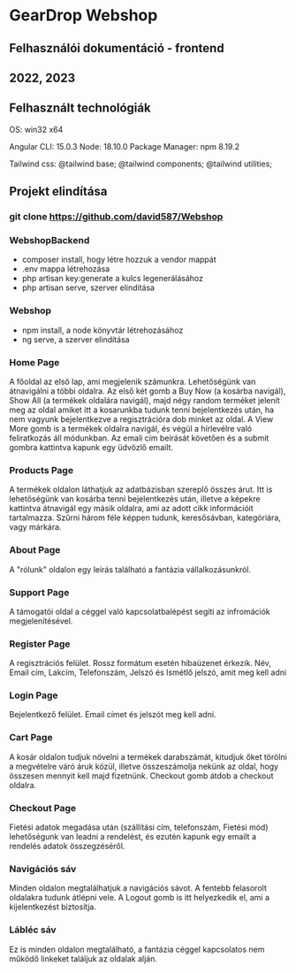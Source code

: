 # GearDrop Webshop

## Felhasználói dokumentáció - frontend

## 2022, 2023

## Felhasznált technológiák

OS: win32 x64

Angular CLI: 15.0.3 Node: 18.10.0 Package Manager: npm 8.19.2

Tailwind css: @tailwind base; @tailwind components; @tailwind utilities;

## Projekt elindítása

### git clone https://github.com/david587/Webshop

### WebshopBackend

- composer install, hogy létre hozzuk a vendor mappát
- .env mappa létrehozása
- php artisan key:generate a kulcs legenerálásához
- php artisan serve, szerver elindítása

### Webshop

- npm install, a node könyvtár létrehozásához
- ng serve, a szerver elindítása

### Home Page

A főoldal az első lap, ami megjelenik számunkra. Lehetőségünk van átnavigálni a többi oldalra. Az első két gomb a Buy Now (a kosárba navigál), Show All (a termékek oldalára navigál), majd négy random terméket jelenít meg az oldal amiket itt a kosarunkba tudunk tenni bejelentkezés után, ha nem vagyunk bejelentkezve a regisztrációra dob minket az oldal. A View More gomb is a termékek oldalra navigál, és végül a hírlevélre való feliratkozás áll módunkban. Az emali cím beírását követően és a submit gombra kattintva kapunk egy üdvözlő emailt.

### Products Page

A termékek oldalon láthatjuk az adatbázisban szereplő összes árut. Itt is lehetőségünk van kosárba tenni bejelentkezés után, illetve a képekre kattintva átnavigál egy másik oldalra, ami az adott cikk információit tartalmazza. Szűrni három féle képpen tudunk, keresősávban, kategóriára, vagy márkára.

### About Page

A "rólunk" oldalon egy leírás található a fantázia vállalkozásunkról.

### Support Page

A támogatói oldal a  céggel való kapcsolatbalépést segíti az infromációk megjelenítésével.

### Register Page

A regisztrációs felület. Rossz formátum esetén hibaüzenet érkezik. Név, Email cím, Lakcím, Telefonszám, Jelszó és Ismétlő jelszó, amit meg kell adni

### Login Page

Bejelentkező felület. Email címet és jelszót meg kell adni.

### Cart Page

A kosár oldalon tudjuk növelni a termékek darabszámát, kitudjuk őket törölni a megvételre váró áruk közül, illetve összeszámolja nekünk az oldal, hogy összesen mennyit kell majd fizetnünk. Checkout gomb átdob a checkout oldalra.

### Checkout Page

Fietési adatok megadása után (szállítási cím, telefonszám, Fietési mód) lehetőségunk van leadni a rendelést, és ezutén kapunk egy emailt a rendelés adatok összegzéséről.

### Navigációs sáv

Minden oldalon megtalálhatjuk a navigációs sávot. A fentebb felasorolt oldalakra tudunk átlépni vele. A Logout gomb is itt helyezkedik el, ami a kijelentkezést biztosítja.

### Lábléc sáv

Ez is minden oldalon megtalálható, a fantázia céggel kapcsolatos nem működő linkeket találjuk az oldalak alján.
